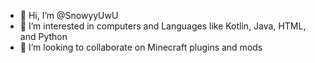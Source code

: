 - 👋 Hi, I’m @SnowyyUwU
- 👀 I’m interested in computers and Languages like Kotlin, Java, HTML, and Python
- 💞️ I’m looking to collaborate on Minecraft plugins and mods

<!---
SnowyyUwU/SnowyyUwU is a ✨ special ✨ repository because its `README.md` (this file) appears on your GitHub profile.
You can click the Preview link to take a look at your changes.
--->

